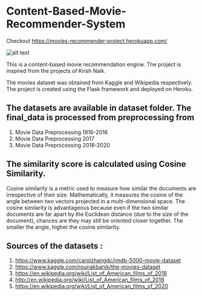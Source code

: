 # Content-Based-Movie-Recommender-System

Checkout https://movies-recommender-project.herokuapp.com/

![alt text](https://github.com/nishkarshmjain/Movie-Recommendation-System/blob/master/static/Capture.PNG)


This is a content-based movie recommendation engine.
The project is inspired from the projects of Krish Naik.

The movies dataset was obtained from Kaggle and Wikipedia respectively.
The project is created using the Flask framework and deployed on Heroku.

## The datasets are available in dataset folder. The final_data is processed from preprocessing from
1. Movie Data Preprocessing 1916-2016 
2. Movie Data Preprocessing 2017 
3. Movie Data Preprocessing 2018-2020 


## The similarity score is calculated using Cosine Similarity.
Cosine similarity is a metric used to measure how similar the documents are irrespective of their size. Mathematically, it measures the cosine of the angle between two vectors projected in a multi-dimensional space. The cosine similarity is advantageous because even if the two similar documents are far apart by the Euclidean distance (due to the size of the document), chances are they may still be oriented closer together. The smaller the angle, higher the cosine similarity.


## Sources of the datasets :

1. https://www.kaggle.com/carolzhangdc/imdb-5000-movie-dataset
2. https://www.kaggle.com/rounakbanik/the-movies-dataset
3. https://en.wikipedia.org/wiki/List_of_American_films_of_2018
4. http://en.wikipedia.org/wiki/List_of_American_films_of_2019
5. https://en.wikipedia.org/wiki/List_of_American_films_of_2020



